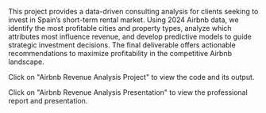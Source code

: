 This project provides a data-driven consulting analysis for clients seeking to invest in Spain’s short-term rental market. Using 2024 Airbnb data, we identify the most profitable cities and property types, analyze which attributes most influence revenue, and develop predictive models to guide strategic investment decisions. The final deliverable offers actionable recommendations to maximize profitability in the competitive Airbnb landscape.

Click on "Airbnb Revenue Analysis Project" to view the code and its output.

Click on "Airbnb Revenue Analysis Presentation" to view the professional report and presentation.
